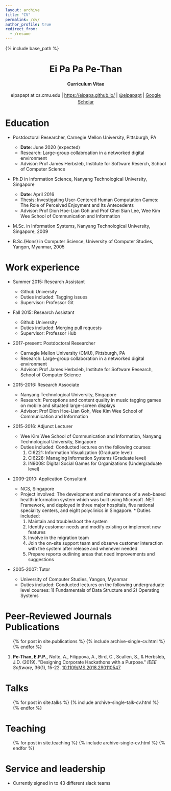 ```yaml
---
layout: archive
title: "CV"
permalink: /cv/
author_profile: true
redirect_from:
  - /resume
---
```


{% include base_path %}
<!-- <u><a style="line-height: 1.5;" href="XXX"><span style="color: #333333;"><span>Also available in PDF format.</span></span></a></u>-->

<h1 class="western" align="center"><b>Ei Pa Pa Pe-Than</b></h1>
<p style="line-height: 1.5;" align="center"><span><b>Curriculum Vitae</b> </span></p>
<p style="line-height: 1.5;" align="center"><span>eipapapt at  cs.cmu.edu | <a href="https://eipapa.github.io/">https://eipapa.github.io/</a> | <a href="https://twitter.com/eipapapt">@eipapapt</a> | <a href="https://scholar.google.com/citations?user=U7HARQEAAAAJ&hl=en">Google Scholar</a></span></p>


Education
======
* Postdoctoral Researcher, Carnegie Mellon University, Pittsburgh, PA
  * **Date**: June 2020 (expected)
  * Research: Large-group collabroation in a networked digital environment
  * Advisor: Prof James Herbsleb, Institute for Software Reserch, School of Computer Science
  
* Ph.D in Information Science, Nanyang Technological University, Singapore
  * **Date**: April 2016
  * Thesis: Investigating User-Centered Human Computation Games: The Role of Perceived Enjoyment and Its Antecedents
  * Advisor: Prof Dion Hoe-Lian Goh and Prof Chei Sian Lee, Wee Kim Wee School of Communication and Information
  
* M.Sc. in Information Systems, Nanyang Technological University, Singapore, 2009
* B.Sc.(Hons) in Computer Science, University of Computer Studies, Yangon, Myanmar, 2005


Work experience
======
* Summer 2015: Research Assistant
  * Github University
  * Duties included: Tagging issues
  * Supervisor: Professor Git

* Fall 2015: Research Assistant
  * Github University
  * Duties included: Merging pull requests
  * Supervisor: Professor Hub
  
* 2017-present: Postdoctoral Researcher
  * Carnegie Mellon University (CMU), Pittsburgh, PA
  * Research: Large-group collaboration in a networked digital environment
  * Advisor: Prof James Herbsleb, Institute for Software Research, School of Computer Science
  
* 2015-2016: Research Associate
  * Nanyang Technological University, Singapore
  * Research: Perceptions and content quality in music tagging games on mobile and situated large-screen displays
  * Advisor: Prof Dion Hoe-Lian Goh, Wee Kim Wee School of Communication and Information
  
* 2015-2016: Adjunct Lecturer
  * Wee Kim Wee School of Communication and Information, Nanyang Technological University, Singapore
  * Duties included: Conducted lectures on the following courses:
    1. CI6221: Information Visualization (Graduate level)
    2. CI6228: Managing Information Systems (Graduate level)
    2. IN9008: Digital Social Games for Organizations (Undergraduate level)
    
* 2009-2010: Application Consultant
  * NCS, Singapore
  * Project involved: The development and maintenance of a web-based health information system which was built using Microsoft .NET Framework, and deployed in three major hospitals, five national speciality centers, and eight polyclinics in Singapore.     * Duties included:
    1. Maintain and troubleshoot the system
    2. Identify customer needs and modify existing or implement new features
    3. Involve in the migration team
    4. Join the on-site support team and observe customer interaction with the system after release and whenever needed
    5. Prepare reports outlining areas that need improvements and suggestions
  
* 2005-2007: Tutor
  * University of Computer Studies, Yangon, Myanmar
  * Duties included: Conducted lectures on the following undergraduate level courses: 1) Fundamentals of Data Structure and 2) Operating Systems


Peer-Reviewed Journals Publications
======
  <ul>{% for post in site.publications %}
    {% include archive-single-cv.html %}
  {% endfor %}</ul>
  
  <ol reversed="reversed">
  <li>
  <strong>Pe-Than, E.P.P.,</strong> Nolte, A., Filippova, A., Bird, C., Scallen, S., & Herbsleb, J.D. (2019). &quot;Designing Corporate Hackathons with a Purpose.&quot;  <em>IEEE Software,</em> 36(1), 15-22.
    <a href="10.1109/MS.2018.290110547">10.1109/MS.2018.290110547</a>
  </li>
  </ol>
  
Talks
======
  <ul>{% for post in site.talks %}
    {% include archive-single-talk-cv.html %}
  {% endfor %}</ul>
  
Teaching
======
  <ul>{% for post in site.teaching %}
    {% include archive-single-cv.html %}
  {% endfor %}</ul>
  
Service and leadership
======
* Currently signed in to 43 different slack teams
